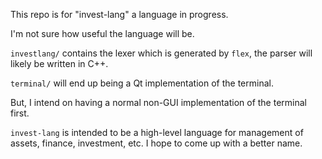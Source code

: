 This repo is for "invest-lang" a language in progress.

I'm not sure how useful the language will be.

`investlang/` contains the lexer which is generated by `flex`,
the parser will likely be written in C++.

`terminal/` will end up being a Qt implementation of the terminal.

But, I intend on having a normal non-GUI implementation of the terminal first.

`invest-lang` is intended to be a high-level language for management of assets,
finance, investment, etc. I hope to come up with a better name.
